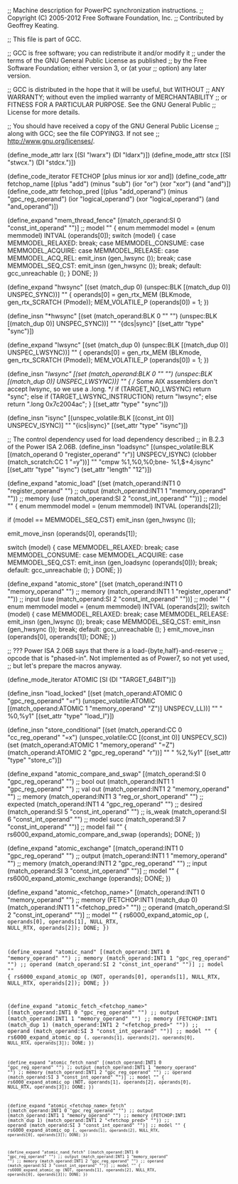 ;; Machine description for PowerPC synchronization instructions.
;; Copyright (C) 2005-2012 Free Software Foundation, Inc.
;; Contributed by Geoffrey Keating.

;; This file is part of GCC.

;; GCC is free software; you can redistribute it and/or modify it
;; under the terms of the GNU General Public License as published
;; by the Free Software Foundation; either version 3, or (at your
;; option) any later version.

;; GCC is distributed in the hope that it will be useful, but WITHOUT
;; ANY WARRANTY; without even the implied warranty of MERCHANTABILITY
;; or FITNESS FOR A PARTICULAR PURPOSE.  See the GNU General Public
;; License for more details.

;; You should have received a copy of the GNU General Public License
;; along with GCC; see the file COPYING3.  If not see
;; <http://www.gnu.org/licenses/>.

(define_mode_attr larx [(SI "lwarx") (DI "ldarx")])
(define_mode_attr stcx [(SI "stwcx.") (DI "stdcx.")])

(define_code_iterator FETCHOP [plus minus ior xor and])
(define_code_attr fetchop_name
  [(plus "add") (minus "sub") (ior "or") (xor "xor") (and "and")])
(define_code_attr fetchop_pred
  [(plus "add_operand") (minus "gpc_reg_operand")
   (ior "logical_operand") (xor "logical_operand") (and "and_operand")])

(define_expand "mem_thread_fence"
  [(match_operand:SI 0 "const_int_operand" "")]		;; model
  ""
{
  enum memmodel model = (enum memmodel) INTVAL (operands[0]);
  switch (model)
    {
    case MEMMODEL_RELAXED:
      break;
    case MEMMODEL_CONSUME:
    case MEMMODEL_ACQUIRE:
    case MEMMODEL_RELEASE:
    case MEMMODEL_ACQ_REL:
      emit_insn (gen_lwsync ());
      break;
    case MEMMODEL_SEQ_CST:
      emit_insn (gen_hwsync ());
      break;
    default:
      gcc_unreachable ();
    }
  DONE;
})

(define_expand "hwsync"
  [(set (match_dup 0)
	(unspec:BLK [(match_dup 0)] UNSPEC_SYNC))]
  ""
{
  operands[0] = gen_rtx_MEM (BLKmode, gen_rtx_SCRATCH (Pmode));
  MEM_VOLATILE_P (operands[0]) = 1;
})

(define_insn "*hwsync"
  [(set (match_operand:BLK 0 "" "")
	(unspec:BLK [(match_dup 0)] UNSPEC_SYNC))]
  ""
  "{dcs|sync}"
  [(set_attr "type" "sync")])

(define_expand "lwsync"
  [(set (match_dup 0)
	(unspec:BLK [(match_dup 0)] UNSPEC_LWSYNC))]
  ""
{
  operands[0] = gen_rtx_MEM (BLKmode, gen_rtx_SCRATCH (Pmode));
  MEM_VOLATILE_P (operands[0]) = 1;
})

(define_insn "*lwsync"
  [(set (match_operand:BLK 0 "" "")
	(unspec:BLK [(match_dup 0)] UNSPEC_LWSYNC))]
  ""
{
  /* Some AIX assemblers don't accept lwsync, so we use a .long.  */
  if (TARGET_NO_LWSYNC)
    return "sync";
  else if (TARGET_LWSYNC_INSTRUCTION)
    return "lwsync";
  else
    return ".long 0x7c2004ac";
}
  [(set_attr "type" "sync")])

(define_insn "isync"
  [(unspec_volatile:BLK [(const_int 0)] UNSPECV_ISYNC)]
  ""
  "{ics|isync}"
  [(set_attr "type" "isync")])

;; The control dependency used for load dependency described
;; in B.2.3 of the Power ISA 2.06B.
(define_insn "loadsync"
  [(unspec_volatile:BLK [(match_operand 0 "register_operand" "r")]
			UNSPECV_ISYNC)
   (clobber (match_scratch:CC 1 "=y"))]
  ""
  "cmpw %1,%0,%0\;bne- %1,$+4\;isync"
  [(set_attr "type" "isync")
   (set_attr "length" "12")])

(define_expand "atomic_load<mode>"
  [(set (match_operand:INT1 0 "register_operand" "")		;; output
	(match_operand:INT1 1 "memory_operand" ""))		;; memory
   (use (match_operand:SI 2 "const_int_operand" ""))]		;; model
  ""
{
  enum memmodel model = (enum memmodel) INTVAL (operands[2]);

  if (model == MEMMODEL_SEQ_CST)
    emit_insn (gen_hwsync ());

  emit_move_insn (operands[0], operands[1]);

  switch (model)
    {
    case MEMMODEL_RELAXED:
      break;
    case MEMMODEL_CONSUME:
    case MEMMODEL_ACQUIRE:
    case MEMMODEL_SEQ_CST:
      emit_insn (gen_loadsync (operands[0]));
      break;
    default:
      gcc_unreachable ();
    }
  DONE;
})

(define_expand "atomic_store<mode>"
  [(set (match_operand:INT1 0 "memory_operand" "")		;; memory
	(match_operand:INT1 1 "register_operand" ""))		;; input
   (use (match_operand:SI 2 "const_int_operand" ""))]		;; model
  ""
{
  enum memmodel model = (enum memmodel) INTVAL (operands[2]);
  switch (model)
    {
    case MEMMODEL_RELAXED:
      break;
    case MEMMODEL_RELEASE:
      emit_insn (gen_lwsync ());
      break;
    case MEMMODEL_SEQ_CST:
      emit_insn (gen_hwsync ());
      break;
    default:
      gcc_unreachable ();
    }
  emit_move_insn (operands[0], operands[1]);
  DONE;
})

;; ??? Power ISA 2.06B says that there *is* a load-{byte,half}-and-reserve
;; opcode that is "phased-in".  Not implemented as of Power7, so not yet used,
;; but let's prepare the macros anyway.

(define_mode_iterator ATOMIC    [SI (DI "TARGET_64BIT")])

(define_insn "load_locked<mode>"
  [(set (match_operand:ATOMIC 0 "gpc_reg_operand" "=r")
	(unspec_volatile:ATOMIC
         [(match_operand:ATOMIC 1 "memory_operand" "Z")] UNSPECV_LL))]
  ""
  "<larx> %0,%y1"
  [(set_attr "type" "load_l")])

(define_insn "store_conditional<mode>"
  [(set (match_operand:CC 0 "cc_reg_operand" "=x")
	(unspec_volatile:CC [(const_int 0)] UNSPECV_SC))
   (set (match_operand:ATOMIC 1 "memory_operand" "=Z")
	(match_operand:ATOMIC 2 "gpc_reg_operand" "r"))]
  ""
  "<stcx> %2,%y1"
  [(set_attr "type" "store_c")])

(define_expand "atomic_compare_and_swap<mode>"
  [(match_operand:SI 0 "gpc_reg_operand" "")		;; bool out
   (match_operand:INT1 1 "gpc_reg_operand" "")		;; val out
   (match_operand:INT1 2 "memory_operand" "")		;; memory
   (match_operand:INT1 3 "reg_or_short_operand" "")	;; expected
   (match_operand:INT1 4 "gpc_reg_operand" "")		;; desired
   (match_operand:SI 5 "const_int_operand" "")		;; is_weak
   (match_operand:SI 6 "const_int_operand" "")		;; model succ
   (match_operand:SI 7 "const_int_operand" "")]		;; model fail
  ""
{
  rs6000_expand_atomic_compare_and_swap (operands);
  DONE;
})

(define_expand "atomic_exchange<mode>"
  [(match_operand:INT1 0 "gpc_reg_operand" "")		;; output
   (match_operand:INT1 1 "memory_operand" "")		;; memory
   (match_operand:INT1 2 "gpc_reg_operand" "")		;; input
   (match_operand:SI 3 "const_int_operand" "")]		;; model
  ""
{
  rs6000_expand_atomic_exchange (operands);
  DONE;
})

(define_expand "atomic_<fetchop_name><mode>"
  [(match_operand:INT1 0 "memory_operand" "")		;; memory
   (FETCHOP:INT1 (match_dup 0)
     (match_operand:INT1 1 "<fetchop_pred>" ""))	;; operand
   (match_operand:SI 2 "const_int_operand" "")]		;; model
  ""
{
  rs6000_expand_atomic_op (<CODE>, operands[0], operands[1],
			   NULL_RTX, NULL_RTX, operands[2]);
  DONE;
})

(define_expand "atomic_nand<mode>"
  [(match_operand:INT1 0 "memory_operand" "")		;; memory
   (match_operand:INT1 1 "gpc_reg_operand" "")		;; operand
   (match_operand:SI 2 "const_int_operand" "")]		;; model
  ""
{
  rs6000_expand_atomic_op (NOT, operands[0], operands[1],
			   NULL_RTX, NULL_RTX, operands[2]);
  DONE;
})

(define_expand "atomic_fetch_<fetchop_name><mode>"
  [(match_operand:INT1 0 "gpc_reg_operand" "")		;; output
   (match_operand:INT1 1 "memory_operand" "")		;; memory
   (FETCHOP:INT1 (match_dup 1)
     (match_operand:INT1 2 "<fetchop_pred>" ""))	;; operand
   (match_operand:SI 3 "const_int_operand" "")]		;; model
  ""
{ 
  rs6000_expand_atomic_op (<CODE>, operands[1], operands[2],
			   operands[0], NULL_RTX, operands[3]);
  DONE;
})

(define_expand "atomic_fetch_nand<mode>"
  [(match_operand:INT1 0 "gpc_reg_operand" "")		;; output
   (match_operand:INT1 1 "memory_operand" "")		;; memory
   (match_operand:INT1 2 "gpc_reg_operand" "")		;; operand
   (match_operand:SI 3 "const_int_operand" "")]		;; model
  ""
{
  rs6000_expand_atomic_op (NOT, operands[1], operands[2],
			   operands[0], NULL_RTX, operands[3]);
  DONE;
})

(define_expand "atomic_<fetchop_name>_fetch<mode>"
  [(match_operand:INT1 0 "gpc_reg_operand" "")		;; output
   (match_operand:INT1 1 "memory_operand" "")		;; memory
   (FETCHOP:INT1 (match_dup 1)
     (match_operand:INT1 2 "<fetchop_pred>" ""))	;; operand
   (match_operand:SI 3 "const_int_operand" "")]		;; model
  ""
{
  rs6000_expand_atomic_op (<CODE>, operands[1], operands[2],
			   NULL_RTX, operands[0], operands[3]);
  DONE;
})

(define_expand "atomic_nand_fetch<mode>"
  [(match_operand:INT1 0 "gpc_reg_operand" "")		;; output
   (match_operand:INT1 1 "memory_operand" "")		;; memory
   (match_operand:INT1 2 "gpc_reg_operand" "")		;; operand
   (match_operand:SI 3 "const_int_operand" "")]		;; model
  ""
{
  rs6000_expand_atomic_op (NOT, operands[1], operands[2],
			   NULL_RTX, operands[0], operands[3]);
  DONE;
})
